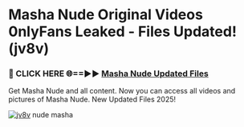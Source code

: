 # Masha Nude Original Videos 0nlyFans Leaked - Files Updated! (jv8v)

<h3>🔴 CLICK HERE 🌐==►► <a href="https://tinyurl.com/52m3yx9h" rel="nofollow">Masha Nude Updated Files</a></h3>

Get Masha Nude and all content. Now you can access all videos and pictures of Masha Nude. New Updated Files 2025!

[![jv8v](https://i.imgur.com/TnHtlc8.gif)](https://tinyurl.com/52m3yx9h)
nude masha